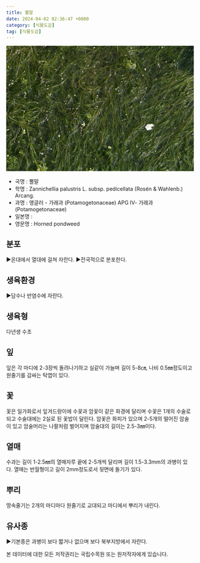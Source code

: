 ```yaml
---
title: 뿔말
date: 2024-04-02 02:36:47 +0800
category: [식물도감]
tag: [식물도감]
---
```




![뿔말](/assets/img/fileUpload/plants/basic/Potamogetonaceae/Zannichellia/17524/1_th2.jpg)
- 국명 : 뿔말
- 학명 : Zannichellia palustris L. subsp. pedicellata (Rosén & Wahlenb.) Arcang.
- 과명 : 앵글러 - 가래과 (Potamogetonaceae) APG Ⅳ- 가래과 (Potamogetonaceae)
- 일본명 : 
- 영문명 : Horned pondweed


## 분포
▶온대에서 열대에 걸쳐 자란다.
▶전국적으로 분포한다.
## 생육환경
▶담수나 반염수에 자란다.
## 생육형
다년생 수초
## 잎
잎은 각 마디에 2-3장씩 돌려나기하고 실같이 가늘며 길이 5-8㎝, 나비 0.5㎜정도이고 원줄기를 감싸는 탁엽이 있다.
## 꽃
꽃은 일가화로서 잎겨드랑이에 수꽃과 암꽃이 같은 화경에 달리며 수꽃은 1개의 수술로 되고 수술대에는 2실로 된 꽃밥이 달린다. 암꽃은 화피가 있으며 2-5개의 떨어진 암술이 있고 암술머리는 나팔처럼 벌어지며 암술대의 길이는 2.5-3㎜이다.
## 열매
수과는 길이 1-2.5㎜의 열매자루 끝에 2-5개씩 달리며 길이 1.5-3.3mm의 과병이 있다. 열매는 반월형이고 길이 2mm정도로서 뒷면에 돌기가 있다.
## 뿌리
땅속줄기는 2개의 마디마다 원줄기로 교대되고 마디에서 뿌리가 내린다.
## 유사종
▶기본종은 과병이 보다 짧거나 없으며 보다 북부지방에서 자란다.






본 데이터에 대한 모든 저작권리는 국립수목원 또는 원저작자에게 있습니다.
